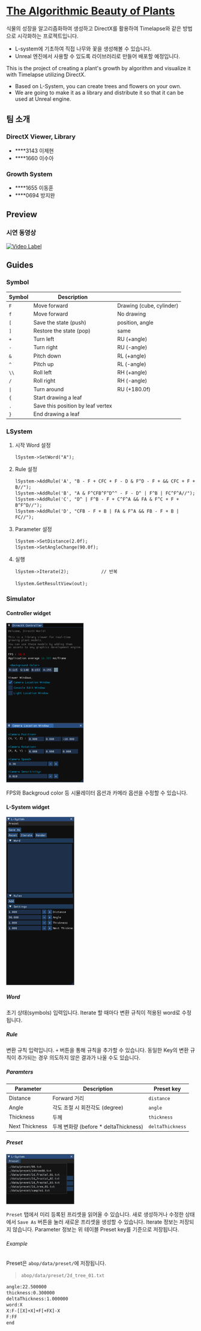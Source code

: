 # [The Algorithmic Beauty of Plants](https://kookmin-sw.github.io/capstone-2023-19/)
식물의 성장을 알고리즘화하여 생성하고 DirectX를 활용하여 Timelapse와 같은 방법으로 시각화하는 프로젝트입니다.
- L-system에 기초하여 직접 나무와 꽃을 생성해볼 수 있습니다.
- Unreal 엔진에서 사용할 수 있도록 라이브러리로 만들어 배포할 예정입니다.

This is the project of creating a plant's growth by algorithm and visualize it with Timelapse utilizing DirectX.
- Based on L-System, you can create trees and flowers on your own.
- We are going to make it as a library and distribute it so that it can be used at Unreal engine.

## 팀 소개

### DirectX Viewer, Library
- ****3143 이제현
- ****1660 이수아

### Growth System
- ****1655 이동훈
- ****0694 방지완

## Preview
### 시연 동영상
[![Video Label](https://img.youtube.com/vi/R9rPVV2W3PQ/0.jpg)](https://youtu.be/R9rPVV2W3PQ)

## Guides
### Symbol

|Symbol|Description| |
|---|---|---|
|`F`|Move forward|Drawing (cube, cylinder)|
|`f`|Move forward|No drawing |
|`[`|Save the state (push)|position, angle|
|`]`|Restore the state (pop)|same|
|`+`|Turn left|RU (+angle)|
|`-`|Turn right|RU (-angle)|
|`&`|Pitch down|RL (+angle)|
|`^`|Pitch up|RL (-angle)|
|`\\`|Roll left|RH (+angle)|
|`/`|Roll right|RH (-angle)|
|`\|`|Turn around|RU (+180.0f)|
|`{`|Start drawing a leaf||
|`.`|Save this position by leaf vertex||
|`}`|End drawing a leaf||

### LSystem
1. 시작 Word 설정
    ```
    lSystem->SetWord("A");
    ```
2. Rule 설정
    ```
    lSystem->AddRule('A', "B - F + CFC + F - D & F^D - F + && CFC + F + B//");
    lSystem->AddRule('B', "A & F^CFB^F^D^^ - F - D^ | F^B | FC^F^A//");
    lSystem->AddRule('C', "D^ | F^B - F + C^F^A && FA & F^C + F + B^F^D//");
    lSystem->AddRule('D', "CFB - F + B | FA & F^A && FB - F + B | FC//");
    ```
3. Parameter 설정
    ```
    lSystem->SetDistance(2.0f);
    lSystem->SetAngleChange(90.0f);
    ```
4. 실행
    ```
    lSystem->Iterate(2);            // 반복

    lSystem.GetResultView(out);
    ```

### Simulator
#### Controller widget
<img src="./docs/cameraWidget.png" width="206" height="425"/>

FPS와 Backgroud color 등 시뮬레이터 옵션과 카메라 옵션을 수정할 수 있습니다.

#### L-System widget
<img src="./docs/lSystemWidget.png" width="181" height="448"/>

##### Word
초기 상태(symbols) 입력입니다. Iterate 할 때마다 변환 규칙이 적용된 word로 수정됩니다.

##### Rule
변환 규칙 입력입니다. `+` 버튼을 통해 규칙을 추가할 수 있습니다. 동일한 Key의 변환 규칙이 추가되는 경우 의도하지 않은 결과가 나올 수도 있습니다.

##### Paramters

|Parameter|Description|Preset key|
|---|---|---|
|Distance|Forward 거리|`distance`|
|Angle|각도 조절 시 회전각도 (degree)|`angle`|
|Thickness|두께|`thickness`|
|Next Thickness|두께 변화량 (before * deltaThickness)|`deltaThickness`| 

##### Preset
<img src="./docs/preset.png" width="181" height="133"/>

`Preset` 탭에서 미리 등록된 프리셋을 읽어올 수 있습니다. 새로 생성하거나 수정한 상태에서 `Save As` 버튼을 눌러 새로운 프리셋을 생성할 수 있습니다. Iterate 정보는 저장되지 않습니다. Parameter 정보는 위 테이블 Preset key를 기준으로 저장됩니다.

###### Example
Preset은 `abop/data/preset/`에 저장됩니다.
> `abop/data/preset/2d_tree_01.txt`
```
angle:22.500000
thickness:0.300000
deltaThickness:1.000000
word:X
X:F-[[X]+X]+F[+FX]-X
F:FF
end
```
